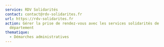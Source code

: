```yaml
---
service: RDV Solidarités
contact: contact@rdv-solidarites.fr
url: https://rdv-solidarites.fr
action: Gérer la prise de rendez-vous avec les services solidarités de votre
  département
thematique:
  - Démarches administratives
---
```

